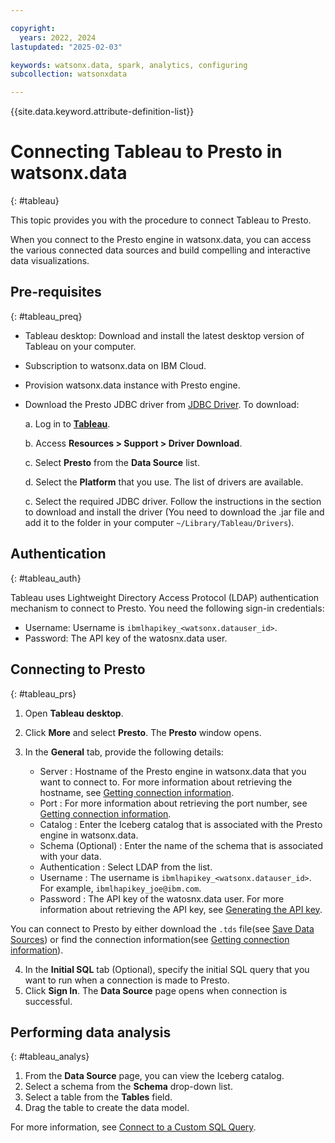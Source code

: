 ```yaml
---

copyright:
  years: 2022, 2024
lastupdated: "2025-02-03"

keywords: watsonx.data, spark, analytics, configuring
subcollection: watsonxdata

---
```


{{site.data.keyword.attribute-definition-list}}

# Connecting Tableau to Presto in watsonx.data
{: #tableau}

This topic provides you with the procedure to connect Tableau to Presto.

When you connect to the Presto engine in watsonx.data, you can access the various connected data sources and build compelling and interactive data visualizations.


## Pre-requisites
{: #tableau_preq}


* Tableau desktop: Download and install the latest desktop version of Tableau on your computer.
* Subscription to watsonx.data on IBM Cloud.
* Provision watsonx.data instance with Presto engine.
* Download the Presto JDBC driver from [JDBC Driver](https://www.tableau.com/support/drivers). To download:

    a. Log in to [**Tableau**](https://www.tableau.com/support/drivers?_gl=1*1gv0jop*_ga*MjQxNjI5OTQuMTczMTM5MTE3NQ..*_ga_8YLN0SNXVS*MTczMTU2NTUxNC40LjEuMTczMTU2NjA2MS4wLjAuMA..&_ga=2.24815162.1807389645.1731521698-24162994.1731391175).

    b. Access **Resources > Support > Driver Download**.

    c. Select **Presto** from the **Data Source** list.

    d. Select the **Platform** that you use. The list of drivers are available.

    c. Select the required JDBC driver. Follow the instructions in the section to download and install the driver (You need to download the .jar file and add it to the folder in your computer  `~/Library/Tableau/Drivers`).



## Authentication
{: #tableau_auth}

Tableau uses Lightweight Directory Access Protocol (LDAP) authentication mechanism to connect to Presto. You need the following sign-in credentials:
* Username: Username is `ibmlhapikey_<watsonx.datauser_id>`.
* Password: The API key of the watosnx.data user.

## Connecting to Presto
{: #tableau_prs}


1.	Open **Tableau desktop**.
2.	Click **More** and select **Presto**. The **Presto** window opens.
3.	In the **General** tab, provide the following details:

    * Server : Hostname of the Presto engine in watsonx.data that you want to connect to. For more information about retrieving the hostname, see [Getting connection information]({{site.data.keyword.ref-get_connection-link}}).
    * Port : For more information about retrieving the port number, see [Getting connection information]({{site.data.keyword.ref-get_connection-link}}).
    * Catalog : Enter the Iceberg catalog that is associated with the Presto engine in watsonx.data.
    * Schema (Optional) : Enter the name of the schema that is associated with your data.
    * Authentication : Select LDAP from the list.
    * Username : The username is `ibmlhapikey_<watsonx.datauser_id>`. For example, `ibmlhapikey_joe@ibm.com`.
    * Password : The API key of the watosnx.data user. For more information about retrieving the API key, see [Generating the API key]({{site.data.keyword.ref-con-presto-serv-link}}).

You can connect to Presto by either download the `.tds` file(see [Save Data Sources](https://help.tableau.com/current/pro/desktop/en-us/export_connection.htm)) or find the connection information(see [Getting connection information]({{site.data.keyword.ref-get_connection-link}})).

4.	In the **Initial SQL** tab (Optional), specify the initial SQL query that you want to run when a connection is made to Presto.
5.	Click **Sign In**. The **Data Source** page opens when connection is successful.

## Performing data analysis
{: #tableau_analys}

1.	From the **Data Source** page, you can view the Iceberg catalog.
2.	Select a schema from the **Schema** drop-down list.
3.	Select a table from the **Tables** field.
4.	Drag the table to create the data model.

For more information, see [Connect to a Custom SQL Query](https://help.tableau.com/current/pro/desktop/en-us/customsql.htm).
